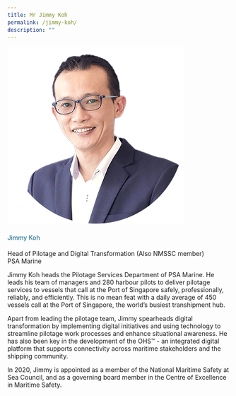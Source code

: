 ```yaml
---
title: Mr Jimmy Koh
permalink: /jimmy-koh/
description: ""
---
```

<div class="row"> <div class="col is-3"> <img src="/images/Speakers_23/Session4/jimmy koh.png"> </div> <div class="col is-9 speaker-details"> <h4>Jimmy Koh</h4> <p>Head of Pilotage and Digital Transformation (Also NMSSC member) <br> PSA Marine <br> </p> <p> Jimmy Koh heads the Pilotage Services Department of PSA Marine. He leads his team of managers and 280 harbour pilots to deliver pilotage services to vessels that call at the Port of Singapore safely, professionally, reliably, and efficiently. This is no mean feat with a daily average of 450 vessels call at the Port of Singapore, the world’s busiest transhipment hub. </p> <p>Apart from leading the pilotage team, Jimmy spearheads digital transformation by implementing digital initiatives and using technology to streamline pilotage work processes and enhance situational awareness. He has also been key in the development of the OHS™ - an integrated digital platform that supports connectivity across maritime stakeholders and the shipping community. </p> <p>In 2020, Jimmy is appointed as a member of the National Maritime Safety at Sea Council, and as a governing board member in the Centre of Excellence in Maritime Safety.</p> </div> </div>




<style type="text/css"> 
    .is-left{
      text-align: left;
    }
    h4{
      font-weight: 500; 
      color: #337B9A !important;
    }
     .speaker-details p { text-align: justified; }
  </style>